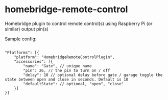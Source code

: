 # homebridge-remote-control
Homebridge plugin to control remote control(s) using Raspberry Pi (or similar) output pin(s)

Sample config:

<pre><code>
"Platforms": [{
    "platform": "HomebridgeRemoteControlPlugin",
    "accessories": [{
        "name": "Gate", // unique name
        "pin": 26, // the pin to turn on / off
        "delay": 10 // optional delay before gate / garage toggle the state between open and close in seconds. Default is 10
        "defaultState": // optional, "open", "close"
    }]
}]
</code></pre>
